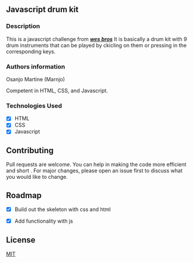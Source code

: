 ## Javascript drum kit

### Description

This is a javascript challenge from ***[wes bros](https://wesbos.com/courses)***
It is basically a drum kit with 9 drum instruments that can be played by ckicling on them or pressing in the corresponding keys.

### Authors information

 Osanjo Martine (Marnjo)

 Competent in HTML, CSS, and Javascript.


### Technologies Used
- [x] HTML
- [x] CSS
- [x] Javascript

## Contributing
Pull requests are welcome. You can help in making the code more efficient and short . For major changes, please open an issue first to discuss what you would like to change.

## Roadmap
- [x] Build out the skeleton with css and html
- [x] Add functionality with js


## License
[MIT](https://choosealicense.com/licenses/mit/)
